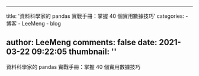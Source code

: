 
---
title: '資料科學家的 pandas 實戰手冊：掌握 40 個實用數據技巧'
categories: 
    - 博客
    - LeeMeng
    - blog

author: LeeMeng
comments: false
date: 2021-03-22 09:22:05
thumbnail: ''
---

<div>   
資料科學家的 pandas 實戰手冊：掌握 40 個實用數據技巧  
</div>
            